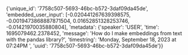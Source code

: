{'unique_id': '7758c507-5693-46bc-b572-3daf09da45de', 'embedded_user_input': [-0.020441267639398575, -0.0019473868887871504, 0.01652851328253746, -0.01421970035880804], 'metadata': {'speaker': 'USER', 'time': 1695079462.2378452, 'message': 'How do I make embeddings from text with the pandas library?', 'timestring': 'Monday, September 18, 2023 at 07:24PM ', 'uuid': '7758c507-5693-46bc-b572-3daf09da45de'}}